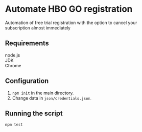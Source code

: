 # Automate HBO GO registration
Automation of free trial registration 
with the option to cancel your subscription almost immediately

## Requirements
node.js  
JDK  
Chrome  

## Configuration
1. `npm init` in the main directory.
2. Change data in `json/credentials.json`.

## Running the script
`npm test`
